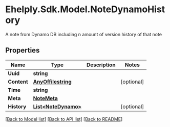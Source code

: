 # Ehelply.Sdk.Model.NoteDynamoHistory
A note from Dynamo DB including n amount of version history of that note

## Properties

Name | Type | Description | Notes
------------ | ------------- | ------------- | -------------
**Uuid** | **string** |  | 
**Content** | [**AnyOffilestring**](AnyOffilestring.md) |  | [optional] 
**Time** | **string** |  | 
**Meta** | [**NoteMeta**](NoteMeta.md) |  | 
**History** | [**List&lt;NoteDynamo&gt;**](NoteDynamo.md) |  | [optional] 

[[Back to Model list]](../README.md#documentation-for-models) [[Back to API list]](../README.md#documentation-for-api-endpoints) [[Back to README]](../README.md)

